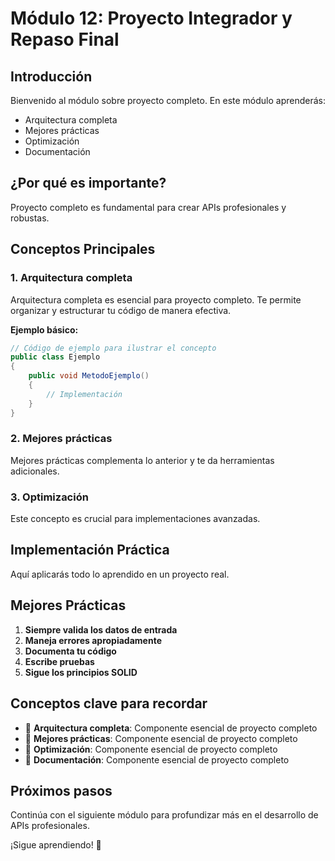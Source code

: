 # Módulo 12: Proyecto Integrador y Repaso Final

## Introducción

Bienvenido al módulo sobre proyecto completo. En este módulo aprenderás:

- Arquitectura completa
- Mejores prácticas
- Optimización
- Documentación

## ¿Por qué es importante?

Proyecto completo es fundamental para crear APIs profesionales y robustas.

## Conceptos Principales

### 1. Arquitectura completa

Arquitectura completa es esencial para proyecto completo. Te permite organizar y estructurar tu código de manera efectiva.

**Ejemplo básico:**
```csharp
// Código de ejemplo para ilustrar el concepto
public class Ejemplo
{
    public void MetodoEjemplo()
    {
        // Implementación
    }
}
```

### 2. Mejores prácticas

Mejores prácticas complementa lo anterior y te da herramientas adicionales.

### 3. Optimización

Este concepto es crucial para implementaciones avanzadas.

## Implementación Práctica

Aquí aplicarás todo lo aprendido en un proyecto real.

## Mejores Prácticas

1. **Siempre valida los datos de entrada**
2. **Maneja errores apropiadamente**
3. **Documenta tu código**
4. **Escribe pruebas**
5. **Sigue los principios SOLID**

## Conceptos clave para recordar

- 🔑 **Arquitectura completa**: Componente esencial de proyecto completo
- 🔑 **Mejores prácticas**: Componente esencial de proyecto completo
- 🔑 **Optimización**: Componente esencial de proyecto completo
- 🔑 **Documentación**: Componente esencial de proyecto completo

## Próximos pasos

Continúa con el siguiente módulo para profundizar más en el desarrollo de APIs profesionales.

¡Sigue aprendiendo! 🚀
